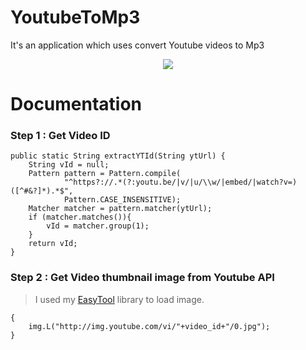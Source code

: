# YoutubeToMp3
It's an application which uses convert Youtube videos to Mp3
<p align="center">
<img src="http://i.hizliresim.com/yL6MRn.png"/>
</p>

# Documentation

### Step 1 : Get Video ID

    public static String extractYTId(String ytUrl) {
        String vId = null;
        Pattern pattern = Pattern.compile(
                "^https?://.*(?:youtu.be/|v/|u/\\w/|embed/|watch?v=)([^#&?]*).*$",
                Pattern.CASE_INSENSITIVE);
        Matcher matcher = pattern.matcher(ytUrl);
        if (matcher.matches()){
            vId = matcher.group(1);
        }
        return vId;
    }
    
### Step 2 : Get Video thumbnail image from Youtube API
> I used my [EasyTool](https://github.com/TayfunCesur/EasyTool) library to load image.

    {
        img.L("http://img.youtube.com/vi/"+video_id+"/0.jpg");
    }
